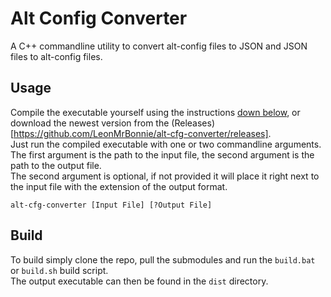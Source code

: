 # Alt Config Converter

A C++ commandline utility to convert alt-config files to JSON and JSON files to alt-config files.

## Usage

Compile the executable yourself using the instructions [down below](#build), or download the newest version from the (Releases)[https://github.com/LeonMrBonnie/alt-cfg-converter/releases]. <br>
Just run the compiled executable with one or two commandline arguments. <br>
The first argument is the path to the input file, the second argument is the path to the output file. <br>
The second argument is optional, if not provided it will place it right next to the input file with the extension of the output format.

`alt-cfg-converter [Input File] [?Output File]`

## Build

To build simply clone the repo, pull the submodules and run the `build.bat` or `build.sh` build script. <br>
The output executable can then be found in the `dist` directory.
